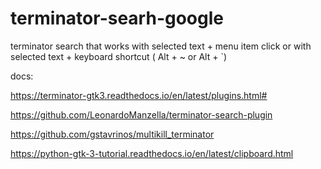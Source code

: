 # terminator-searh-google
terminator search that works with selected text + menu item click or with selected text + keyboard shortcut ( Alt + ~ or Alt + `)

docs:

https://terminator-gtk3.readthedocs.io/en/latest/plugins.html#

https://github.com/LeonardoManzella/terminator-search-plugin

https://github.com/gstavrinos/multikill_terminator

https://python-gtk-3-tutorial.readthedocs.io/en/latest/clipboard.html
